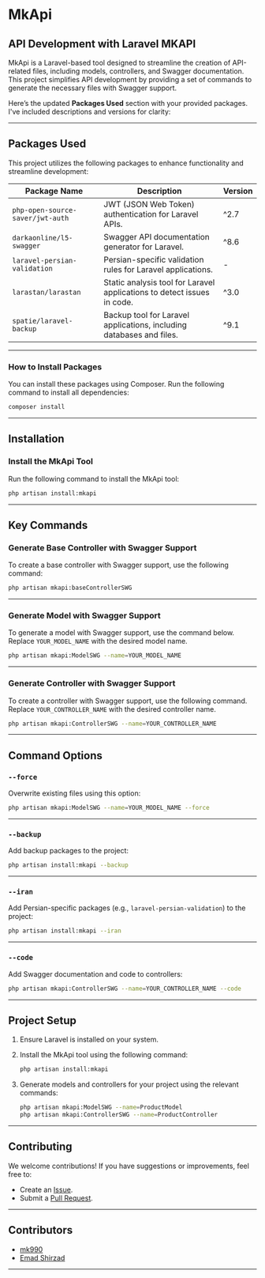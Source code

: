 # MkApi

## API Development with Laravel MKAPI

MkApi is a Laravel-based tool designed to streamline the creation of API-related files, including models, controllers, and Swagger documentation. This project simplifies API development by providing a set of commands to generate the necessary files with Swagger support.

Here’s the updated **Packages Used** section with your provided packages. I've included descriptions and versions for clarity:

---

## Packages Used

This project utilizes the following packages to enhance functionality and streamline development:

| Package Name                          | Description                                                                 | Version       |
|---------------------------------------|-----------------------------------------------------------------------------|---------------|
| `php-open-source-saver/jwt-auth`      | JWT (JSON Web Token) authentication for Laravel APIs.                       | ^2.7          |
| `darkaonline/l5-swagger`              | Swagger API documentation generator for Laravel.                            | ^8.6          |
| `laravel-persian-validation`          | Persian-specific validation rules for Laravel applications.                 | -             |
| `larastan/larastan`                   | Static analysis tool for Laravel applications to detect issues in code.     | ^3.0          |
| `spatie/laravel-backup`               | Backup tool for Laravel applications, including databases and files.        | ^9.1          |

---

### How to Install Packages

You can install these packages using Composer. Run the following command to install all dependencies:

```bash
composer install
```

---

## Installation

### Install the MkApi Tool

Run the following command to install the MkApi tool:

```bash
php artisan install:mkapi
```

---

## Key Commands

### Generate Base Controller with Swagger Support

To create a base controller with Swagger support, use the following command:

```bash
php artisan mkapi:baseControllerSWG
```

---

### Generate Model with Swagger Support

To generate a model with Swagger support, use the command below. Replace `YOUR_MODEL_NAME` with the desired model name.

```bash
php artisan mkapi:ModelSWG --name=YOUR_MODEL_NAME
```

---

### Generate Controller with Swagger Support

To create a controller with Swagger support, use the following command. Replace `YOUR_CONTROLLER_NAME` with the desired controller name.

```bash
php artisan mkapi:ControllerSWG --name=YOUR_CONTROLLER_NAME
```

---

## Command Options

### `--force`

Overwrite existing files using this option:

```bash
php artisan mkapi:ModelSWG --name=YOUR_MODEL_NAME --force
```

---

### `--backup`

Add backup packages to the project:

```bash
php artisan install:mkapi --backup
```

---

### `--iran`

Add Persian-specific packages (e.g., `laravel-persian-validation`) to the project:

```bash
php artisan install:mkapi --iran
```

---

### `--code`

Add Swagger documentation and code to controllers:

```bash
php artisan mkapi:ControllerSWG --name=YOUR_CONTROLLER_NAME --code
```

---

## Project Setup

1. Ensure Laravel is installed on your system.
2. Install the MkApi tool using the following command:

   ```bash
   php artisan install:mkapi
   ```

3. Generate models and controllers for your project using the relevant commands:

   ```bash
   php artisan mkapi:ModelSWG --name=ProductModel
   php artisan mkapi:ControllerSWG --name=ProductController
   ```

---

## Contributing

We welcome contributions! If you have suggestions or improvements, feel free to:

- Create an [Issue](https://github.com/mk990/MkApi/issues).
- Submit a [Pull Request](https://github.com/mk990/MkApi/pulls).

---

## Contributors

- [mk990](https://github.com/mk990)
- [Emad Shirzad](https://github.com/Emadshirzad)

---
